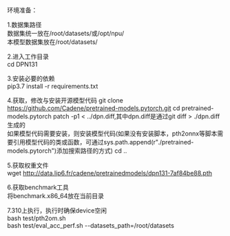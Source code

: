 环境准备：  

1.数据集路径  
数据集统一放在/root/datasets/或/opt/npu/  
本模型数据集放在/root/datasets/  

2.进入工作目录  
cd DPN131 

3.安装必要的依赖  
pip3.7 install -r requirements.txt 

4.获取，修改与安装开源模型代码
git clone https://github.com/Cadene/pretrained-models.pytorch.git
cd pretrained-models.pytorch
patch -p1 < ../dpn.diff,其中dpn.diff是通过git diff > ./dpn.diff生成的  
如果模型代码需要安装，则安装模型代码(如果没有安装脚本，pth2onnx等脚本需要引用模型代码的类或函数，可通过sys.path.append(r"./pretrained-models.pytorch")添加搜索路径的方式)
cd ..

5.获取权重文件  
wget http://data.lip6.fr/cadene/pretrainedmodels/dpn131-7af84be88.pth

6.获取benchmark工具  
将benchmark.x86_64放在当前目录  

7.310上执行，执行时确保device空闲  
bash test/pth2om.sh  
bash test/eval_acc_perf.sh --datasets_path=/root/datasets  
